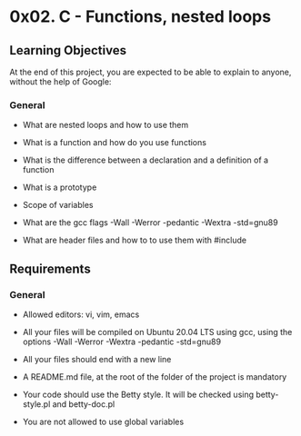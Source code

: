 
# 0x02. C - Functions, nested loops

## Learning Objectives

At the end of this project, you are expected to be able to explain to anyone, without the help of Google:

### General

* What are nested loops and how to use them

* What is a function and how do you use functions

* What is the difference between a declaration and a definition of a function

* What is a prototype

* Scope of variables

* What are the gcc flags -Wall -Werror -pedantic -Wextra -std=gnu89

* What are header files and how to to use them with #include

## Requirements

### General

* Allowed editors: vi, vim, emacs

* All your files will be compiled on Ubuntu 20.04 LTS using gcc, using the options -Wall -Werror -Wextra -pedantic -std=gnu89

* All your files should end with a new line

* A README.md file, at the root of the folder of the project is mandatory

* Your code should use the Betty style. It will be checked using betty-style.pl and betty-doc.pl

* You are not allowed to use global variables
